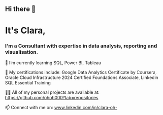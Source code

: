 ## Hi there 👋

<!--
**ohoh000/ohoh000** is a ✨ _special_ ✨ repository because its `README.md` (this file) appears on your GitHub profile.

Here are some ideas to get you started:

- 🔭 I’m currently working on ...
- 🌱 I’m currently learning ...
- 👯 I’m looking to collaborate on ...
- 🤔 I’m looking for help with ...
- 💬 Ask me about ...
- 📫 How to reach me: ...
- 😄 Pronouns: ...
- ⚡ Fun fact: ...
-->

# It's Clara, #
### I'm a Consultant with expertise in data analysis, reporting and visualisation.

🌱 I’m currently learning SQL, Power BI, Tableau

📜 My certifications include: Google Data Analytics Certificate by Coursera, Oracle Cloud Infrastructure 2024 Certified Foundations Associate, Linkedin SQL Essential Training
 
👨‍💻 All of my personal projects are available at: https://github.com/ohoh000?tab=repositories

📫 Connect with me on: www.linkedin.com/in/clara-oh-
